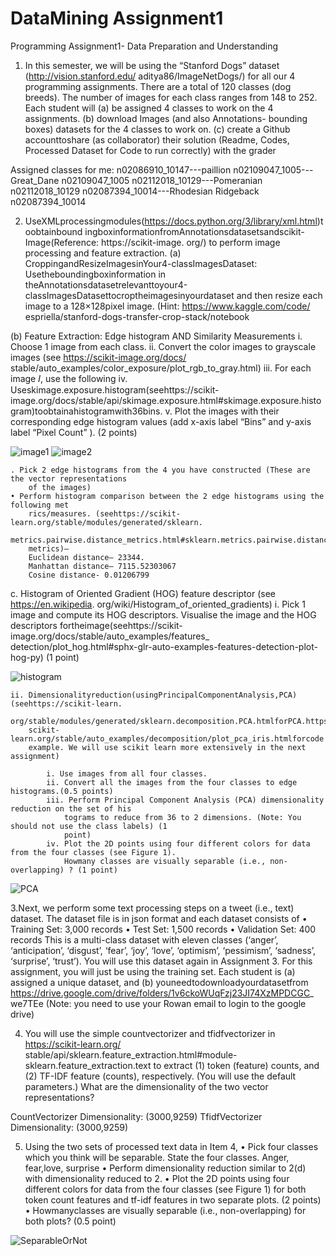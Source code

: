 # DataMining Assignment1

Programming Assignment1- Data Preparation and Understanding
1. In this semester, we will be using the “Stanford Dogs” dataset (http://vision.stanford.edu/
 aditya86/ImageNetDogs/) for all our 4 programming assignments. There are a total of 120 classes
 (dog breeds). The number of images for each class ranges from 148 to 252.
 Each student will
 (a) be assigned 4 classes to work on the 4 assignments.
 (b) download Images (and also Annotations- bounding boxes) datasets for the 4 classes to work on.
 (c) create a Github accounttoshare (as collaborator) their solution (Readme, Codes, Processed Dataset
 for Code to run correctly) with the grader

 Assigned classes for me:
n02086910_10147---paillion 
n02109047_1005---Great_Dane n02109047_1005
n02112018_10129---Pomeranian n02112018_10129
n02087394_10014---Rhodesian Ridgeback n02087394_10014


  2. UseXMLprocessingmodules(https://docs.python.org/3/library/xml.html)toobtainbound
ingboxinformationfromAnnotationsdatasetsandscikit-Image(Reference: https://scikit-image.
 org/) to perform image processing and feature extraction.
 (a) CroppingandResizeImagesinYour4-classImagesDataset: Usetheboundingboxinformation
 in theAnnotationsdatasetrelevanttoyour4-classImagesDatasettocroptheimagesinyourdataset
 and then resize each image to a 128×128pixel image. (Hint: https://www.kaggle.com/code/
 espriella/stanford-dogs-transfer-crop-stack/notebook

 (b) Feature Extraction: Edge histogram AND Similarity Measurements
    i. Choose 1 image from each class.
    ii. Convert the color images to grayscale images (see https://scikit-image.org/docs/
        stable/auto_examples/color_exposure/plot_rgb_to_gray.html)
    iii. For each image 𝐼, use the following
    iv. Useskimage.exposure.histogram(seehttps://scikit-image.org/docs/stable/api/skimage.exposure.html#skimage.exposure.histogram)toobtainahistogramwith36bins.
    v. Plot the images with their corresponding edge histogram values (add x-axis label “Bins” and
        y-axis label “Pixel Count” ). (2 points)

![image1](image1.PNG) 
![image2](image2.PNG) 

    . Pick 2 edge histograms from the 4 you have constructed (These are the vector representations
        of the images)
    • Perform histogram comparison between the 2 edge histograms using the following met
        rics/measures. (seehttps://scikit-learn.org/stable/modules/generated/sklearn.
        metrics.pairwise.distance_metrics.html#sklearn.metrics.pairwise.distance_
        metrics)– 
        Euclidean distance– 23344.
        Manhattan distance– 7115.52303067
        Cosine distance- 0.01206799
        
   c. Histogram of Oriented Gradient (HOG) feature descriptor (see https://en.wikipedia.
        org/wiki/Histogram_of_oriented_gradients)
    i. Pick 1 image and compute its HOG descriptors. Visualise the image and the HOG descriptors
        fortheimage(seehttps://scikit-image.org/docs/stable/auto_examples/features_
        detection/plot_hog.html#sphx-glr-auto-examples-features-detection-plot-hog-py)
        (1 point)  

![histogram](histogram.PNG)         

    ii. Dimensionalityreduction(usingPrincipalComponentAnalysis,PCA)(seehttps://scikit-learn.
        org/stable/modules/generated/sklearn.decomposition.PCA.htmlforPCA.https://
        scikit-learn.org/stable/auto_examples/decomposition/plot_pca_iris.htmlforcode
        example. We will use scikit learn more extensively in the next assignment)

            i. Use images from all four classes.
            ii. Convert all the images from the four classes to edge histograms.(0.5 points)
            iii. Perform Principal Component Analysis (PCA) dimensionality reduction on the set of his
                tograms to reduce from 36 to 2 dimensions. (Note: You should not use the class labels) (1
                point)
            iv. Plot the 2D points using four different colors for data from the four classes (see Figure 1).
                Howmany classes are visually separable (i.e., non-overlapping) ? (1 point)
            

![PCA](PCA.PNG) 

 3.Next, we perform some text processing steps on a tweet (i.e., text) dataset. The dataset file is in json
 format and each dataset consists of
 • Training Set: 3,000 records
 • Test Set: 1,500 records
 • Validation Set: 400 records
 This is a multi-class dataset with eleven classes (‘anger’, ‘anticipation’, ‘disgust’, ‘fear’, ‘joy’, ‘love’,
 ‘optimism’, ‘pessimism’, ‘sadness’, ‘surprise’, ‘trust’).
 You will use this dataset again in Assignment 3. For this assignment, you will just be using the
 training set.
 Each student is
 (a) assigned a unique dataset, and
 (b) youneedtodownloadyourdatasetfrom https://drive.google.com/drive/folders/1v6ckoWUqFzj23JI74XzMPDCGC_
 we7TEe (Note: you need to use your Rowan email to login to the google drive)

4. You will use the simple countvectorizer and tfidfvectorizer in https://scikit-learn.org/
 stable/api/sklearn.feature_extraction.html#module-sklearn.feature_extraction.text
 to extract (1) token (feature) counts, and (2) TF-IDF feature (counts), respectively. (You will use the
 default parameters.) What are the dimensionality of the two vector representations?

CountVectorizer Dimensionality: (3000,9259)
TfidfVectorizer Dimensionality: (3000,9259)

 5. Using the two sets of processed text data in Item 4,
 • Pick four classes which you think will be separable. State the four classes.
 Anger, fear,love, surprise
 • Perform dimensionality reduction similar to 2(d) with dimensionality reduced to 2.
 • Plot the 2D points using four different colors for data from the four classes (see Figure 1) for both
    token count features and tf-idf features in two separate plots. (2 points)
 • Howmanyclasses are visually separable (i.e., non-overlapping) for both plots? (0.5 point)


![SeparableOrNot](SeparableOrNot.PNG)